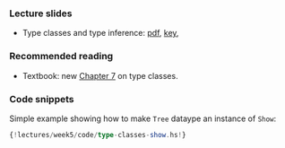 ### Lecture slides

* Type classes and type inference: [pdf](slides/type-classes.pdf), [key](slides/type-classes.key),

### Recommended reading

- Textbook: new [Chapter 7](readings/type-classes.pdf) on type classes.

### Code snippets

Simple example showing how to make `Tree` dataype an instance of `Show`:

```haskell
{!lectures/week5/code/type-classes-show.hs!}
```
